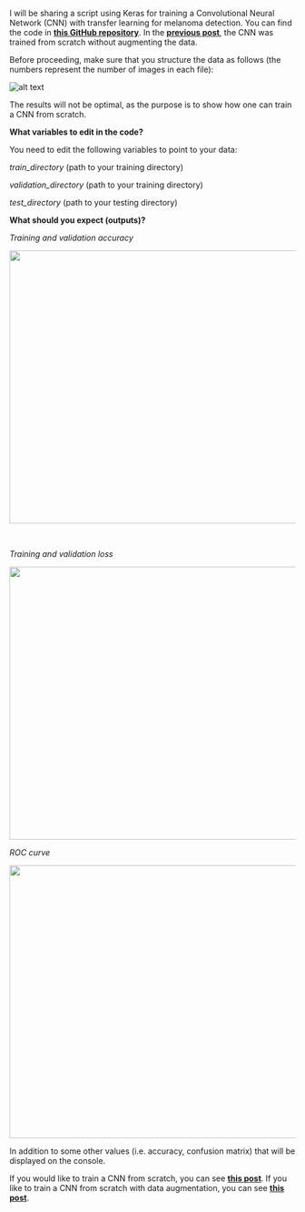 I will be sharing a script using Keras for training a Convolutional Neural Network (CNN) with transfer learning for melanoma detection. You can find the code in <a href="https://github.com/abderhasan/cnn_melanoma_classification_transfer_learning_keras"><strong>this GitHub repository</strong></a>. In the <a href="https://abder.io/training-a-cnn-from-scratch-for-melanoma-detection-using-keras/"><strong>previous post</strong></a>, the CNN was trained from scratch without augmenting the data.

Before proceeding, make sure that you structure the data as follows (the numbers represent the number of images in each file):

![alt text](https://github.com/abderhasan/cnn_melanoma_classification_from_scratch_keras/blob/master/directory-structure.png)

The results will not be optimal, as the purpose is to show how one can train a CNN from scratch.

<strong>What variables to edit in the code?</strong>

You need to edit the following variables to point to your data:

<em>train_directory</em> (path to your training directory)

<em>validation_directory</em> (path to your training directory)

<em>test_directory</em> (path to your testing directory)

<strong>What should you expect (outputs)?</strong>

<em>Training and validation accuracy</em>

<img class="aligncenter size-full wp-image-873" src="https://abder.io/wp-content/uploads/2019/01/accuracy-2.png" alt="" width="640" height="480" />

&nbsp;

<em>Training and validation loss</em>

<img class="aligncenter size-full wp-image-874" src="https://abder.io/wp-content/uploads/2019/01/loss-2.png" alt="" width="640" height="480" />

<em>ROC curve</em>

<img class="aligncenter size-full wp-image-875" src="https://abder.io/wp-content/uploads/2019/01/ROC-2.png" alt="" width="640" height="480" />

In addition to some other values (i.e. accuracy, confusion matrix) that will be displayed on the console.

If you would like to train a CNN from scratch, you can see <strong><a href="https://abder.io/training-a-cnn-from-scratch-for-melanoma-detection-using-keras/">this post</a></strong>. If you like to train a CNN from scratch with data augmentation, you can see <strong><a href="https://abder.io/training-a-cnn-from-scratch-with-data-augmentation-for-melanoma-detection-using-keras/">this post</a></strong>.
